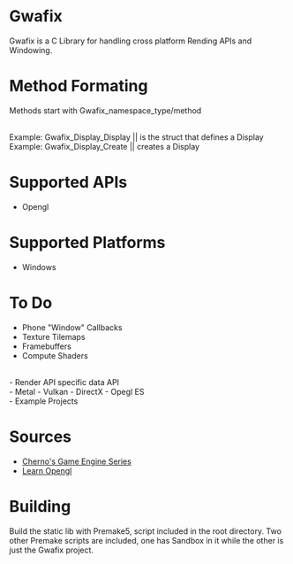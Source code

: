 # Gwafix
Gwafix is a C Library for handling cross platform Rending APIs and Windowing.

# Method Formating
Methods start with Gwafix_namespace_type/method <br />
<br />

Example: Gwafix_Display_Display || is the struct that defines a Display <br />
Example: Gwafix_Display_Create || creates a Display

# Supported APIs
- Opengl

# Supported Platforms
- Windows

# To Do
- Phone "Window" Callbacks
- Texture Tilemaps
- Framebuffers
- Compute Shaders
<br />
- Render API specific data API
<br />
- Metal
- Vulkan
- DirectX
- Opegl ES
<br />
- Example Projects

# Sources

- [Cherno's Game Engine Series](https://www.youtube.com/playlist?list=PLlrATfBNZ98dC-V-N3m0Go4deliWHPFwT)
- [Learn Opengl](https://learnopengl.com/)

# Building
Build the static lib with Premake5, script included in the root directory. Two other Premake scripts are included, one has Sandbox in it while the other is just the Gwafix project.
